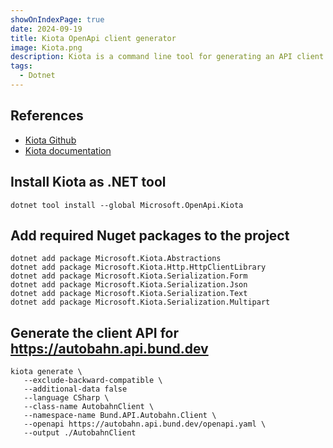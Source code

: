 ```yaml
---
showOnIndexPage: true
date: 2024-09-19
title: Kiota OpenApi client generator
image: Kiota.png
description: Kiota is a command line tool for generating an API client to call any OpenAPI described API you are interested in. Kiota API clients provide a strongly typed experience with all the features you expect from a high quality API SDK, but without having to learn a new library for every HTTP API.
tags:
  - Dotnet
---
```


## References

- [Kiota Github](https://github.com/microsoft/kiota)
- [Kiota documentation](https://learn.microsoft.com/de-de/openapi/kiota/)

## Install Kiota as .NET tool

```
dotnet tool install --global Microsoft.OpenApi.Kiota
```

## Add required Nuget packages to the project

```
dotnet add package Microsoft.Kiota.Abstractions
dotnet add package Microsoft.Kiota.Http.HttpClientLibrary
dotnet add package Microsoft.Kiota.Serialization.Form
dotnet add package Microsoft.Kiota.Serialization.Json
dotnet add package Microsoft.Kiota.Serialization.Text
dotnet add package Microsoft.Kiota.Serialization.Multipart
``````

## Generate the client API for <https://autobahn.api.bund.dev>

```
kiota generate \
   --exclude-backward-compatible \
   --additional-data false
   --language CSharp \
   --class-name AutobahnClient \
   --namespace-name Bund.API.Autobahn.Client \
   --openapi https://autobahn.api.bund.dev/openapi.yaml \
   --output ./AutobahnClient
```
